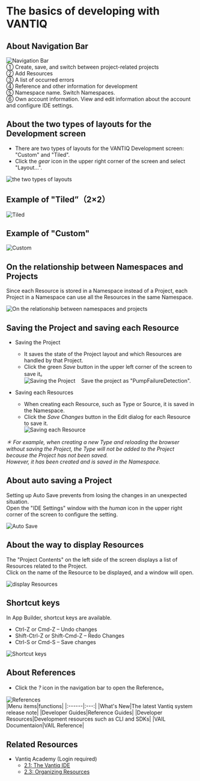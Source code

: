 # The basics of developing with VANTIQ

## About Navigation Bar

![Navigation Bar](../../imgs/01_Basics/slide2.png)  
① Create, save, and switch between project-related projects  
② Add Resources  
③ A list of occurred errors  
④ Reference and other information for development  
⑤ Namespace name. Switch Namespaces.  
⑥ Own account information. View and edit information about the account and configure IDE settings.  



## About the two types of layouts for the Development screen

* There are two types of layouts for the VANTIQ Development screen: "Custom" and "Tiled".
* Click the _gear_ icon in the upper right corner of the screen and select "Layout\.\.\.".

![the two types of layouts](../../imgs/01_Basics/slide3.png)

## Example of "Tiled”（2×2）

![Tiled](../../imgs/01_Basics/slide4.png)

## Example of "Custom"

![Custom](../../imgs/01_Basics/slide5.png)

## On the relationship between Namespaces and Projects

Since each Resource is stored in a Namespace instead of a Project, each Project in a Namespace can use all the Resources in the same Namespace.

![On the relationship between namespaces and projects](../../imgs/01_Basics/slide6.png)

## Saving the Project and saving each Resource

* Saving the Project
  * It saves the state of the Project layout and which Resources are handled by that Project.
  * Click the green _Save_ button in the upper left corner of the screen to save it。  
![Saving the Project](../../imgs/01_Basics/slide7_1.png) &nbsp;&nbsp; Save the project as "PumpFailureDetection".

* Saving each Resources
  * When creating each Resource, such as Type or Source, it is saved in the Namespace.
  * Click the _Save Changes_ button in the Edit dialog for each Resource to save it.  
![Saving each Resource](../../imgs/01_Basics/slide7_2.png)

_＊ For example, when creating a new Type and reloading the browser without saving the Project, the Type will not be added to the Project because the Project has not been saved._  
_However, it has been created and is saved in the Namespace._

## About auto saving a Project

Setting up Auto Save prevents from losing the changes in an unexpected situation.   
Open the "IDE Settings" window with the _human_ icon in the upper right corner of the screen to configure the setting.  

![Auto Save](../../imgs/01_Basics/slide8.png)

## About the way to display Resources

The "Project Contents" on the left side of the screen displays a list of Resources related to the Project.    
Click on the name of the Resource to be displayed, and a window will open.  

![display Resources](../../imgs/01_Basics/slide9.png)

## Shortcut keys

In App Builder, shortcut keys are available.
* Ctrl\-Z or Cmd\-Z – Undo changes
* Shift\-Ctrl\-Z or Shift\-Cmd\-Z – Redo Changes
* Ctrl\-S or Cmd\-S – Save changes

![Shortcut keys](../../imgs/01_Basics/slide10.png)

## About References

* Click the _?_ icon in the navigation bar to open the Reference。

![References](../../imgs/01_Basics/slide11.png)  
|Menu items|functions|
|:------|:---:|
|What's New|The latest Vantiq system release note|
|Developer Guides|Reference Guides|
|Developer Resources|Development resources such as CLI and SDKs|
|VAIL Documentaion|VAIL Reference|

## Related Resources

- Vantiq Academy (Login required)
  - [2.1: The Vantiq IDE](https://community.vantiq.com/courses/developer-level-1-course/lessons/2-the-vantiq-platform/topic/2-1-the-vantiq-ide-master/)
  - [2.3: Organizing Resources](https://community.vantiq.com/courses/developer-level-1-course/lessons/2-the-vantiq-platform/topic/2-3-organizing-resources-master/)
